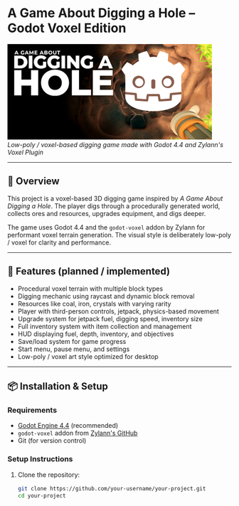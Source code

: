 # A Game About Digging a Hole – Godot Voxel Edition

![Project Logo](related/presskit/Logo.png)  
*Low-poly / voxel-based digging game made with Godot 4.4 and Zylann's Voxel Plugin*

---

## 📖 Overview

This project is a voxel-based 3D digging game inspired by *A Game About Digging a Hole*. The player digs through a procedurally generated world, collects ores and resources, upgrades equipment, and digs deeper.

The game uses Godot 4.4 and the `godot-voxel` addon by Zylann for performant voxel terrain generation. The visual style is deliberately low-poly / voxel for clarity and performance.

---

## 🎯 Features (planned / implemented)

- Procedural voxel terrain with multiple block types  
- Digging mechanic using raycast and dynamic block removal  
- Resources like coal, iron, crystals with varying rarity  
- Player with third-person controls, jetpack, physics-based movement  
- Upgrade system for jetpack fuel, digging speed, inventory size  
- Full inventory system with item collection and management  
- HUD displaying fuel, depth, inventory, and objectives  
- Save/load system for game progress  
- Start menu, pause menu, and settings  
- Low-poly / voxel art style optimized for desktop

---

## 📦 Installation & Setup

### Requirements

- [Godot Engine 4.4](https://godotengine.org/download) (recommended)  
- `godot-voxel` addon from [Zylann's GitHub](https://github.com/Zylann/godot_voxel)  
- Git (for version control)

### Setup Instructions

1. Clone the repository:

   ```bash
   git clone https://github.com/your-username/your-project.git
   cd your-project
